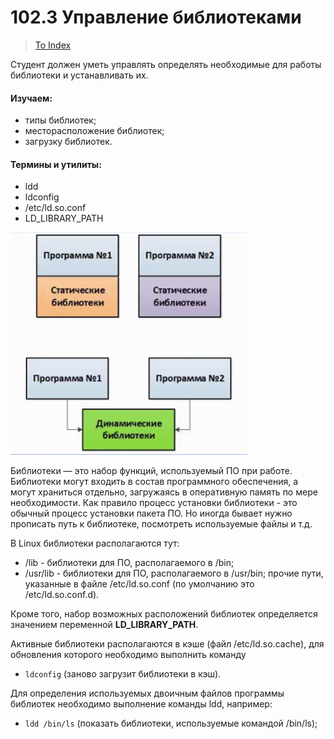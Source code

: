 # 102.3 Управление библиотеками

> [To Index](index.md)

Студент должен уметь управлять определять необходимые для работы библиотеки и устанавливать их.

#### Изучаем:

- типы библиотек;
- месторасположение библиотек;
- загрузку библиотек.

#### Термины и утилиты:	

- ldd
- ldconfig
- /etc/ld.so.conf
- LD_LIBRARY_PATH

![](img/2-3libs.png)

Библиотеки — это набор функций, используемый ПО при работе. Библиотеки могут входить в состав программного обеспечения, а могут храниться отдельно, загружаясь в оперативную память по мере необходимости. Как правило процесс установки библиотеки - это обычный процесс установки пакета ПО. Но иногда бывает нужно прописать путь к библиотеке, посмотреть используемые файлы и т.д.

В Linux библиотеки располагаются тут:

- /lib 	- библиотеки для ПО, располагаемого в /bin;
- /usr/lib - библиотеки для ПО, располагаемого в /usr/bin;
прочие пути, указанные в файле /etc/ld.so.conf (по умолчанию это /etc/ld.so.conf.d).

Кроме того, набор возможных расположений библиотек определяется значением переменной **LD_LIBRARY_PATH**.

Активные библиотеки располагаются в кэше (файл /etc/ld.so.cache), для обновления которого необходимо выполнить команду

- `ldconfig` (заново загрузит библиотеки в кэш).

Для определения используемых двоичным файлов программы библиотек необходимо выполнение команды ldd, например:

- `ldd /bin/ls`	(показать библиотеки, используемые командой /bin/ls);
